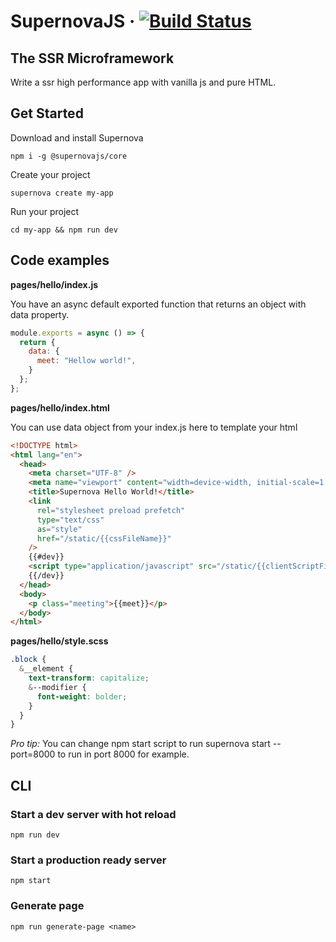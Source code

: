 # SupernovaJS &middot; [![Build Status](https://travis-ci.org/supernova-tool/supernova.svg?branch=main)](https://travis-ci.org/supernova-tool/supernova)

## The SSR Microframework

Write a ssr high performance app with vanilla js and pure HTML.

## Get Started

Download and install Supernova

`npm i -g @supernovajs/core`

Create your project

`supernova create my-app`

Run your project

`cd my-app && npm run dev`

## Code examples

**pages/hello/index.js**

You have an async default exported function that returns an object with data property.

```js
module.exports = async () => {
  return {
    data: {
      meet: "Hellow world!",
    }
  };
};

```

**pages/hello/index.html**

You can use data object from your index.js here to template your html

```html
<!DOCTYPE html>
<html lang="en">
  <head>
    <meta charset="UTF-8" />
    <meta name="viewport" content="width=device-width, initial-scale=1.0" />
    <title>Supernova Hello World!</title>
    <link
      rel="stylesheet preload prefetch"
      type="text/css"
      as="style"
      href="/static/{{cssFileName}}"
    />
    {{#dev}}
    <script type="application/javascript" src="/static/{{clientScriptFileName}}" async></script>
    {{/dev}}
  </head>
  <body>
    <p class="meeting">{{meet}}</p>
  </body>
</html>
```

**pages/hello/style.scss**

```scss
.block {
  &__element {
    text-transform: capitalize;
    &--modifier {
      font-weight: bolder;
    }
  }
}
```

_Pro tip:_ You can change npm start script to run supernova start --port=8000 to run in port 8000 for example.

## CLI

### Start a dev server with hot reload

`npm run dev`

### Start a production ready server

`npm start`

### Generate page

`npm run generate-page <name>`
